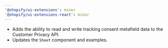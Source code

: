 ```yaml
---
'@shopify/ui-extensions': minor
'@shopify/ui-extensions-react': minor
---
```


- Adds the ability to read and write tracking consent metafield data to the Customer Privacy API.
- Updates the `Sheet` component and examples.
